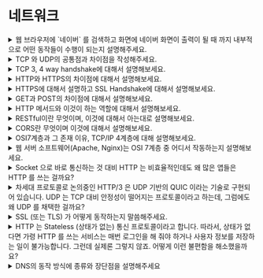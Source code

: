 # 네트워크

<details>
  <summary>웹 브라우저에 `네이버` 를 검색하고 화면에 네이버 화면이 출력이 될 때 까지 내부적으로 어떤 동작들이 수행이 되는지 설명해주세요.</summary>
  </br>
  <p>먼저 입력된 값이 검색어인지 Domain Name인지 판단합니다.
  네이버는 도메인 네임으로 판단하여 URL(URI)를 ip address로 변환
    1. 웹 브라우저는 우선 컴퓨터 내에 존재하는 hosts 파일을 확인한다.
    2. (1번과정에서 해결이 안된다면) OS의 DNS Cache 기록을 확인한다.
    3. (2번과정에서 해결이 안된다면) 공유기 혹은 DNS에 직접 질의한다.
2. 해당 IP 주소로 tcp 연결(가상 회선 설정)을 진행(http 3버전 미만일 경우)
3. 해당 주소로 HTTP GET Method를 포함하는 HTTP Request를 생성 및 송신
4. HTTP Response 응답을 받음.
5. 브라우저는 렌더링 엔진을 통해 응답으로 받은 문서를 파싱
6. DOM과 CSSOM을 생성 후 결합하여 렌더 트리를 생성.
7. 브라우저의 JS의 엔진은 js 파일을 파싱하여 Abstact Syntax tree를 생성하고 바이트 코드로 변환하여 실행
  이 과정에서 위에 생성된 DOM, CSSOM이 변경되면 다시 렌더 트리로 결합
8. 렌더 트리 기반으로 html 요소의 레이아웃을 계산하고 화면에 페인팅

위 과정에서 네이버 같은 큰 회사는 CDN을 이용하여 전세계에 안정적으로 컨텐츠를 공급할 수 있음. 
이에 따라 TCP 연결을 Origin 웹서버가 아닌 CDN 서버로 연결할 수도 있음.</p>
</details>


<details>
  <summary>TCP 와 UDP의 공통점과 차이점을 작성해주세요.</summary>
  </br>
  <p>먼저 공통점으로는 주소 표현에 있어서 포트번호를 이용합니다. 오류 제어를 위해 체크섬 기능을 포함하고 있다는 점입니다.</p>
  <p>첫번 째 차이점은 신뢰성의 차이입니다. TCP는 신뢰성을 보장하지만 UDP는 신뢰성을 보장하지 않습니다. 이때 신뢰성이란 
  </p>
1. 흐름제어 :  송신측과 수신측의 데이터처리 속도 차이를 해결
    - tcp : sliding window 방식(연결 설정 시 윈도우 크기 교환), 수신 신호에 맞취 윈도우를 이동하며 데이터 전송
    - udp : 지원하지 않음.
2. 혼잡 제어 : 송신 측과 네트워크의 데이터 송신 속도 차이를 해결
    - tcp : ECN(explicit Congestion Notification) 방식을 통해 라우터가 네트워크 혼잡 시 이를 수신 측에 전달하고 수신 측은 이것을 다시 송신 측에 전달하여 송신측의 트래픽을 완화. ECN을 사용하기 위해서는 연결 설정 단계에서 협상을 해야함. 헤더의 ECE 비트를 통해 혼잡을 알리고 CWR 비트를 통해 윈도우의 크기를 줄였음을 전달한다.
    - udp : 지원하지 않음
3. 오류 제어 : 데이터 전송 중 발생되는 에러를 검출, 보정
    - tcp : 체크섬, 확인응답(응답 기준과 응답 방식), 타임아웃
    - udp : 헤더와 전송 데이터의 체크섬 기능 제공
4. 분할과 병합 : 데이터의 크기가 처리할 수 있는 크기보다 클 때, 이를 분할하고 병합
    - tcp : Maximum Segment Size 기준으로 데이터를 분할하고 순서번호(Sequence Number)를 부여하여 수신측에서 재조립할 수 있도록 함.
    - udp : Maximum Transfer Unit 에 맞춰서 패킷을 쪼개어 Fragmentation을 시행함. 수신 측에서 fragment offset을 통해 재조립
5. 서비스 프리미티브 : 계층 간 인터페이스 제공
    - tcp : 연결형 서비스 프리미티브 제공
    - udp : 비연결형 서비스 프리미티브 제공
    
설계 시 고려사항
1. 주소 표현
    - tcp : 포트 번호
    - udp : 포트 번호
2. 멀티 플렉싱
    - tcp : 전이중(full duplex) 방식의 양방향 가상 회선 제공, 1대1 연결
    - udp : 
3. 연결 설정
    - tcp : 3단계 연결 설정(syn / ack,syn / ack)
    - udp : 없음
4. 연결 해제
    - tcp : 4단계 연결 해제
    - udp : 없음</p>
</details>


<details>
  <summary>TCP 3, 4 way handshake에 대해서 설명해보세요.</summary>
  </br>
  <p>
  </p>
</details>

<details>
  <summary>HTTP와 HTTPS의 차이점에 대해서 설명해보세요.</summary>
  </br>
  <p>
  </p>
</details>

<details>
  <summary>HTTPS에 대해서 설명하고 SSL Handshake에 대해서 설명해보세요.</summary>
  </br>
  <p>
  </p>
</details>

<details>
  <summary>GET과 POST의 차이점에 대해서 설명해보세요.</summary>
  </br>
  <p>
  </p>
</details>

<details>
  <summary>HTTP 메서드와 이것이 하는 역할에 대해서 설명해보세요.</summary>
  </br>
  <p>
  </p>
</details>

<details>
  <summary>RESTful이란 무엇이며, 이것에 대해서 아는대로 설명해보세요.</summary>
  </br>
  <p>
  </p>
</details>

<details>
  <summary>CORS란 무엇이며 이것에 대해서 설명해보세요.</summary>
  </br>
  <p>
  </p>
</details>

<details>
  <summary>OSI7계층과 그 존재 이유, TCP/IP 4계층에 대해 설명해보세요.</summary>
  </br>
  <p>
  </p>
</details>

<details>
  <summary>웹 서버 소프트웨어(Apache, Nginx)는 OSI 7계층 중 어디서 작동하는지 설명해보세요.</summary>
  </br>
  <p>
  </p>
</details>

<details>
  <summary>Socket 으로 바로 통신하는 것 대비 HTTP 는 비효율적인데도 왜 많은 앱들은 HTTP 를 쓰는 걸까요?</summary>
  </br>
  <p>
  </p>
</details>

<details>
  <summary>차세대 프로토콜로 논의중인 HTTP/3 은 UDP 기반의 QUIC 이라는 기술로 구현되어 있습니다. UDP 는 TCP 대비 안정성이 떨어지는 프로토콜이라고 하는데, 그럼에도 왜 UDP 를 채택한 걸까요?</summary>
  </br>
  <p>
  </p>
</details>

<details>
  <summary>SSL (또는 TLS) 가 어떻게 동작하는지 말씀해주세요.</summary>
  </br>
  <p>
  </p>
</details>

<details>
  <summary>HTTP 는 Stateless (상태가 없는) 통신 프로토콜이라고 합니다. 따라서, 상태가 없다면 가령 HTTP 를 쓰는 서비스는 매번 로그인을 해 줘야 하거나 사용자 정보를 저장하는 일이 불가능합니다. 그런데 실제론 그렇지 않죠. 어떻게 이런 불편함을 해소했을까요?</summary>
  </br>
  <p>
  </p>
</details>

<details>
  <summary>DNS의 동작 방식에 종류와 장단점을 설명해주세요</summary>
  </br>
  <p>
  </p>
</details>



